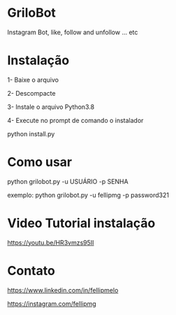 # GriloBot
Instagram Bot, like, follow and unfollow ... etc

# Instalação

1- Baixe o arquivo

2- Descompacte

3- Instale o arquivo Python3.8

4- Execute no prompt de comando o instalador

python install.py

# Como usar

python grilobot.py -u USUÁRIO -p SENHA

exemplo:
python grilobot.py -u fellipmg -p password321

# Video Tutorial instalação

https://youtu.be/HR3vmzs95II


# Contato

https://www.linkedin.com/in/fellipmelo

https://instagram.com/fellipmg


